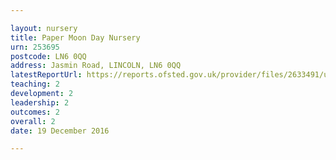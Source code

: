 ```yaml
---

layout: nursery
title: Paper Moon Day Nursery
urn: 253695
postcode: LN6 0QQ
address: Jasmin Road, LINCOLN, LN6 0QQ
latestReportUrl: https://reports.ofsted.gov.uk/provider/files/2633491/urn/253695.pdf
teaching: 2
development: 2
leadership: 2
outcomes: 2
overall: 2
date: 19 December 2016

---
```

